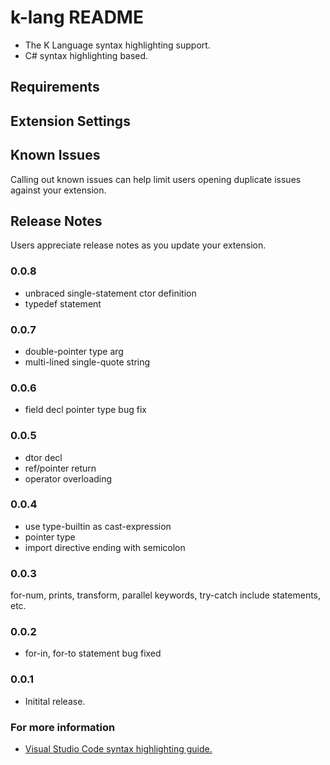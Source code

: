 # k-lang README
* The K Language syntax highlighting support.
* C# syntax highlighting based.
## Requirements

## Extension Settings

## Known Issues
Calling out known issues can help limit users opening duplicate issues against your extension.

## Release Notes
Users appreciate release notes as you update your extension.
### 0.0.8
* unbraced single-statement ctor definition
* typedef statement

### 0.0.7
* double-pointer type arg
* multi-lined single-quote string

### 0.0.6
* field decl pointer type bug fix

### 0.0.5
* dtor decl
* ref/pointer return
* operator overloading

### 0.0.4
* use type-builtin as cast-expression
* pointer type
* import directive ending with semicolon

### 0.0.3
for-num, prints, transform, parallel keywords, try-catch include statements, etc.

### 0.0.2
* for-in, for-to statement bug fixed

### 0.0.1
* Initital release.

### For more information
* [Visual Studio Code syntax highlighting guide.](https://code.visualstudio.com/api/language-extensions/syntax-highlight-guide)